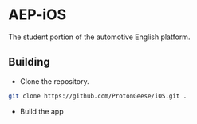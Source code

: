 # AEP-iOS

The student portion of the automotive English platform.

## Building

* Clone the repository.

```bash
git clone https://github.com/ProtonGeese/iOS.git .
```
* Build the app
